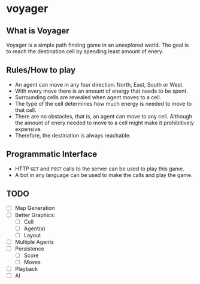 # voyager

## What is Voyager
  Voyager is a simple path finding game in an unexplored world. The goal is to
  reach the destination cell by spending least amount of enery.

## Rules/How to play
  - An agent can move in any four direction: North, East, South or West.
  - With every move there is an amount of energy that needs to be spent.
  - Surrounding cells are revealed when agent moves to a cell.
  - The type of the cell determines how much energy is needed to move to that cell.
  - There are no obstacles, that is, an agent can move to any cell. Although the
    amount of enery needed to move to a cell might make it prohibitively expensive.
  - Therefore, the destination is always reachable.

## Programmatic Interface
  - HTTP `GET` and `POST` calls to the server can be used to play this game.
  - A bot in any language can be used to make the calls and play the game.

## TODO
- [ ] Map Generation
- [ ] Better Graphics:
  - [ ] Cell
  - [ ] Agent(s)
  - [ ] Layout
- [ ] Multiple Agents
- [ ] Persistence
  - [ ] Score
  - [ ] Moves
- [ ] Playback
- [ ] AI
